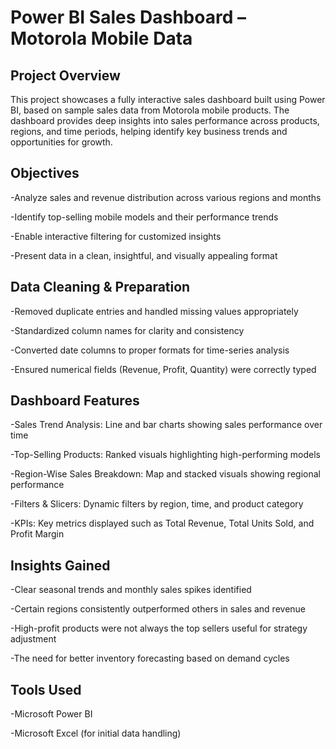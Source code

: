 # Power BI Sales Dashboard – Motorola Mobile Data
## Project Overview
This project showcases a fully interactive sales dashboard built using Power BI, based on sample sales data from Motorola mobile products. The dashboard provides deep insights into sales performance across products, regions, and time periods, helping identify key business trends and opportunities for growth.

## Objectives
-Analyze sales and revenue distribution across various regions and months

-Identify top-selling mobile models and their performance trends

-Enable interactive filtering for customized insights

-Present data in a clean, insightful, and visually appealing format

## Data Cleaning & Preparation
-Removed duplicate entries and handled missing values appropriately

-Standardized column names for clarity and consistency

-Converted date columns to proper formats for time-series analysis

-Ensured numerical fields (Revenue, Profit, Quantity) were correctly typed

## Dashboard Features
-Sales Trend Analysis: Line and bar charts showing sales performance over time

-Top-Selling Products: Ranked visuals highlighting high-performing models

-Region-Wise Sales Breakdown: Map and stacked visuals showing regional performance

-Filters & Slicers: Dynamic filters by region, time, and product category

-KPIs: Key metrics displayed such as Total Revenue, Total Units Sold, and Profit Margin

## Insights Gained
-Clear seasonal trends and monthly sales spikes identified

-Certain regions consistently outperformed others in sales and revenue

-High-profit products were not always the top sellers useful for strategy adjustment

-The need for better inventory forecasting based on demand cycles

## Tools Used
-Microsoft Power BI

-Microsoft Excel (for initial data handling)






